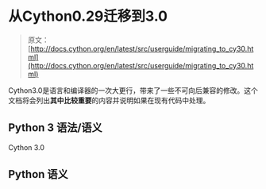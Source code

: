 # 从Cython0.29迁移到3.0
> 原文：[http://docs.cython.org/en/latest/src/userguide/migrating_to_cy30.html](http://docs.cython.org/en/latest/src/userguide/migrating_to_cy30.html)

Cython3.0是语言和编译器的一次大更行，带来了一些不可向后兼容的修改。这个文档将会列出**其中比较重要**的内容并说明如果在现有代码中处理。

## Python 3 语法/语义

Cython 3.0 

## Python 语义
